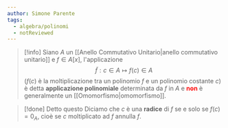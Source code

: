 ```yaml
---
author: Simone Parente
tags:
  - algebra/polinomi
  - notReviewed
---
```


>[!info] 
>Siano $A$ un [[Anello Commutativo Unitario|anello commutativo unitario]] e $f \in A[x]$, l'applicazione $$\tilde{f}:c \in A \mapsto f(c) \in A$$
 ($f(c)$ è la moltiplicazione tra un polinomio $f$ e un polinomio costante $c$) 
>è detta **applicazione polinomiale** determinata da $f$ in $A$ e <span style="color:#ff0000"><b>non</b></span> è generalmente un [[Omomorfismo|omomorfismo]]. 

>[!done] Detto questo
>Diciamo che $c$ è una **radice** di $f$ se e solo se $f(c)=0_A$, cioè se $c$ moltiplicato ad $f$ annulla $f$.
